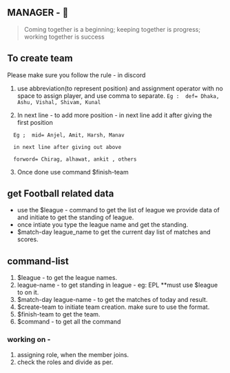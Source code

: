 MANAGER - :penguin:
-------------------

> Coming together is a beginning; keeping together is progress; working together is success

## To create team ##

Please make sure you follow the rule - in discord
      
1. use abbreviation(to represent position) and assignment operator with no space to assign player, and use comma to separate.
`Eg :  def= Dhaka, Ashu, Vishal, Shivam, Kunal` 

2. In next line - to add more position - in next line add it after giving the first position 
```
  Eg ;  mid= Anjel, Amit, Harsh, Manav 
  
  in next line after giving out above
  
  forword= Chirag, alhawat, ankit , others
```
      
3. Once done use command $finish-team

## get Football related data ##

- use the $league - command to get the list of league we provide data of and initiate to get the standing of league.
- once intiate you type the league name and get the standing.
- $match-day league_name to get the current day list of matches and scores.

## command-list ##

1. $league - to get the league names.
2. league-name - to get standing in league - eg: EPL **must use $league to on it.
3. $match-day league-name - to get the matches of  today and result.
4. $create-team to initiate team creation. make sure to use the format.
5. $finish-team to get the team.
6. $command - to get all the command

### working on -

1. assigning role, when the member joins.
2. check the roles and divide as per.